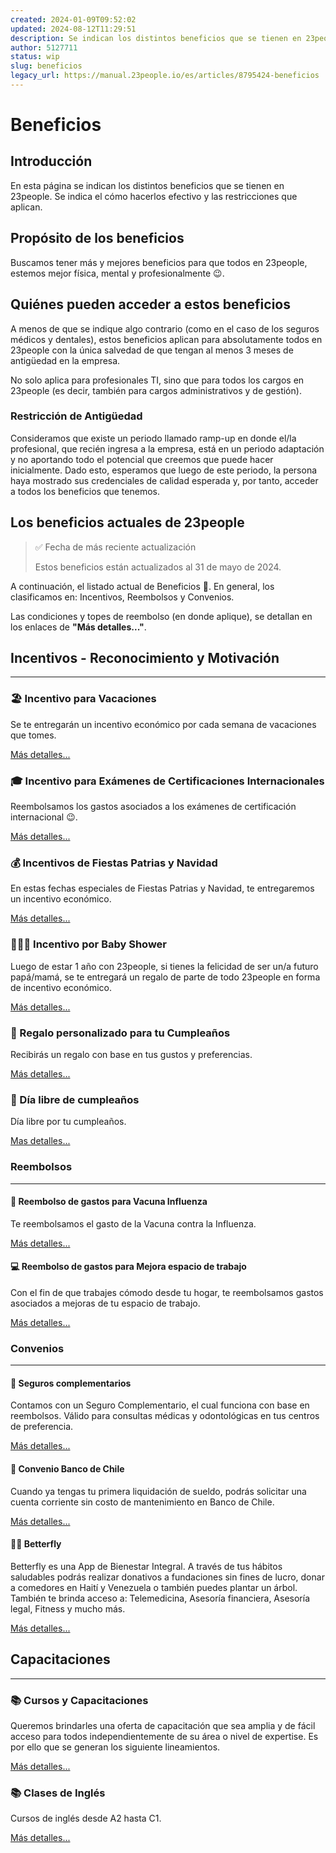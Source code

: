 ```yaml
---
created: 2024-01-09T09:52:02
updated: 2024-08-12T11:29:51
description: Se indican los distintos beneficios que se tienen en 23people. Se indica el cómo hacerlos efectivo y las restricciones que aplican.
author: 5127711
status: wip
slug: beneficios
legacy_url: https://manual.23people.io/es/articles/8795424-beneficios
---
```


# Beneficios

## Introducción

En esta página se indican los distintos beneficios que se tienen en 23people.
Se indica el cómo hacerlos efectivo y las restricciones que aplican.

## Propósito de los beneficios

Buscamos tener más y mejores beneficios para que todos en 23people, estemos
mejor física, mental y profesionalmente 😉.

## Quiénes pueden acceder a estos beneficios

A menos de que se indique algo contrario (como en el caso de los seguros
médicos y dentales), estos beneficios aplican para absolutamente todos en
23people con la única salvedad de que tengan al menos 3 meses de antigüedad en
la empresa.

No solo aplica para profesionales TI, sino que para todos los cargos en
23people (es decir, también para cargos administrativos y de gestión).

### Restricción de Antigüedad

Consideramos que existe un periodo llamado ramp-up en donde el/la profesional,
que recién ingresa a la empresa, está en un periodo adaptación y no aportando
todo el potencial que creemos que puede hacer inicialmente. Dado esto,
esperamos que luego de este periodo, la persona haya mostrado sus credenciales
de calidad esperada y, por tanto, acceder a todos los beneficios que tenemos.

## Los beneficios actuales de 23people

> ✅ Fecha de más reciente actualización
>
> Estos beneficios están actualizados al 31 de mayo de 2024.

A continuación, el listado actual de Beneficios 🥳. En general, los
clasificamos en: Incentivos, Reembolsos y Convenios.

Las condiciones y topes de reembolso (en donde aplique), se detallan en los
enlaces de **"Más detalles..."**.

## Incentivos - Reconocimiento y Motivación

* * *

### 🏖️ Incentivo para Vacaciones

Se te entregarán un incentivo económico por cada semana de vacaciones que
tomes.

[Más detalles...](/incentivo-por-vacaciones)

### 🎓 Incentivo para Exámenes de Certificaciones Internacionales

Reembolsamos los gastos asociados a los exámenes de certificación
internacional 😉.

[Más detalles...](/certificaciones-internacionales)

### 💰 Incentivos de Fiestas Patrias y Navidad

En estas fechas especiales de Fiestas Patrias y Navidad, te entregaremos un
incentivo económico.

[Más detalles...](/incentivos-fiestas-patrias-y-navidad)

### 👩🏻‍🍼 Incentivo por Baby Shower

Luego de estar 1 año con 23people, si tienes la felicidad de ser un/a futuro
papá/mamá, se te entregará un regalo de parte de todo 23people en forma de
incentivo económico.

[Más detalles...](/bono-baby-shower)

### 🎉 Regalo personalizado para tu Cumpleaños

Recibirás un regalo con base en tus gustos y preferencias.

[Más detalles...](/regalo-para-tu-cumpleanos)

### 🎂 Día libre de cumpleaños

Día libre por tu cumpleaños.

[Mas detalles...](/dia-de-cumpleanos-libre)

### Reembolsos

* * *

#### 💉 Reembolso de gastos para Vacuna Influenza

Te reembolsamos el gasto de la Vacuna contra la Influenza.

[Más detalles...](/iniciativa-para-vacunacion-influenza)

#### 💻 Reembolso de gastos para Mejora espacio de trabajo

Con el fin de que trabajes cómodo desde tu hogar, te reembolsamos gastos
asociados a mejoras de tu espacio de trabajo.

[Más detalles...](/mejora-espacio-de-trabajo)

### Convenios

* * *

#### 🏥 Seguros complementarios

Contamos con un Seguro Complementario, el cual funciona con base en
reembolsos. Válido para consultas médicas y odontológicas en tus centros de
preferencia.

[Más detalles...](/seguros-complementarios)

#### 🏦 Convenio Banco de Chile

Cuando ya tengas tu primera liquidación de sueldo, podrás solicitar una cuenta
corriente sin costo de mantenimiento en Banco de Chile.

[Más detalles...](/convenio-banco-de-chile)

#### 🚵‍♀️ Betterfly

Betterfly es una App de Bienestar Integral. A través de tus hábitos saludables
podrás realizar donativos a fundaciones sin fines de lucro, donar a comedores
en Haití y Venezuela o también puedes plantar un árbol. También te brinda
acceso a: Telemedicina, Asesoría financiera, Asesoría legal, Fitness y mucho
más.

[Más detalles...](/betterfly)

## Capacitaciones

* * *

### 📚 Cursos y Capacitaciones

Queremos brindarles una oferta de capacitación que sea amplia y de fácil
acceso para todos independientemente de su área o nivel de expertise. Es por
ello que se generan los siguiente lineamientos.

[Más detalles...](/cursos-y-capacitaciones)

### 📚 Clases de Inglés

Cursos de inglés desde A2 hasta C1.

[Más detalles...](/clases-de-ingles)
